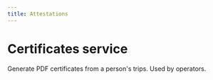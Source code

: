 ```yaml
---
title: Attestations
---
```


# Certificates service

Generate PDF certificates from a person's trips. Used by operators.